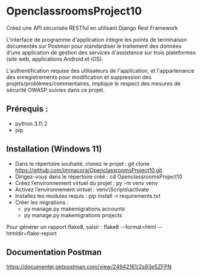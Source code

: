 # OpenclassroomsProject10
Créez une API sécurisée RESTful en utilisant Django Rest Framework

L'interface de programme d'application intègre les points de terminaison documentés sur Postman pour standardiser le traitement des données d'une application de gestion des services d'assistance sur trois plateformes (site web, applications Android et iOS).

L'authentification requise des utilisateurs de l'application, et l'appartenance des enregistrements pour modification et suppression des projets/problèmes/commentaires, implique le respect des mesures de sécurité OWASP suivies dans ce projet.

## Prérequis :
  - python 3.11.2
  - pip

## Installation (Windows 11)

  - Dans le répertoire souhaité, clonez le projet : git clone https://github.com/immacora/OpenclassroomsProject10.git
  - Dirigez-vous dans le répertoire créé : cd OpenclassroomsProject10
  - Créez l’environnement virtuel du projet : py -m venv venv
  - Activez l’environnement virtuel : venv\Scripts\activate
  - Installez les modules requis : pip install -r requirements.txt
  - Créer les migrations :
    * py manage.py makemigrations accounts
    * py manage.py makemigrations projects

Pour générer un rapport flake8, saisir : flake8 --format=html --htmldir=flake-report

## Documentation Postman

https://documenter.getpostman.com/view/24942161/2s93eSZFPN